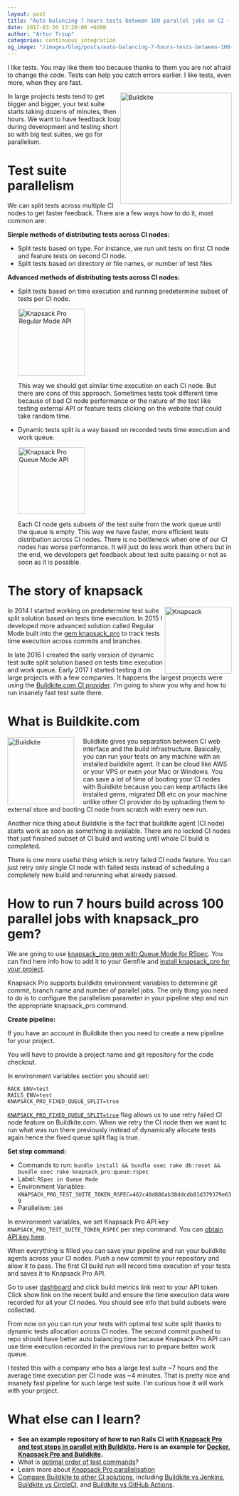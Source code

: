 ```yaml
---
layout: post
title: "Auto balancing 7 hours tests between 100 parallel jobs on CI - Buildkite example"
date: 2017-03-26 13:20:00 +0200
author: "Artur Trzop"
categories: continuous_integration
og_image: "/images/blog/posts/auto-balancing-7-hours-tests-between-100-parallel-jobs-on-ci-buildkite-example/buildkite.jpg"
---
```


I like tests. You may like them too because thanks to them you are not afraid to change the code. Tests can help you catch errors earlier. I like tests, even more, when they are fast.

<img src="/images/blog/posts/auto-balancing-7-hours-tests-between-100-parallel-jobs-on-ci-buildkite-example/buildkite.jpg" style="width:250px;float:right;" alt="Buildkite" />

In large projects tests tend to get bigger and bigger, your test suite starts taking dozens of minutes, then hours. We want to have feedback loop during development and testing short so with big test suites, we go for parallelism.

# Test suite parallelism

We can split tests across multiple CI nodes to get faster feedback. There are a few ways how to do it, most common are:

**Simple methods of distributing tests across CI nodes:**

- Split tests based on type. For instance, we run unit tests on first CI node and feature tests on second CI node.
- Split tests based on directory or file names, or number of test files

**Advanced methods of distributing tests across CI nodes:**

- Split tests based on time execution and running predetermine subset of tests per CI node.

  <img src="/images/blog/posts/auto-balancing-7-hours-tests-between-100-parallel-jobs-on-ci-buildkite-example/regular_mode.jpg" style="width:150px;" alt="Knapsack Pro Regular Mode API" />

  This way we should get similar time execution on each CI node. But there are cons of this approach. Sometimes tests took different time because of bad CI node performance or the nature of the test like testing external API or feature tests clicking on the website that could take random time.

- Dynamic tests split is a way based on recorded tests time execution and work queue.

  <img src="/images/blog/posts/auto-balancing-7-hours-tests-between-100-parallel-jobs-on-ci-buildkite-example/queue_mode.jpg" style="width:150px;" alt="Knapsack Pro Queue Mode API" />

  Each CI node gets subsets of the test suite from the work queue until the queue is empty. This way we have faster, more efficient tests distribution across CI nodes. There is no bottleneck when one of our CI nodes has worse performance. It will just do less work than others but in the end, we developers get feedback about test suite passing or not as soon as it is possible.

# The story of knapsack

<img src="/images/blog/posts/auto-balancing-7-hours-tests-between-100-parallel-jobs-on-ci-buildkite-example/knapsack.jpg" style="width:150px;float:right;" alt="Knapsack" />

In 2014 I started working on predetermine test suite split solution based on tests time execution. In 2015 I developed more advanced solution called Regular Mode built into the [gem knapsack_pro](https://github.com/KnapsackPro/knapsack_pro-ruby) to track tests time execution across commits and branches.

In late 2016 I created the early version of dynamic test suite split solution based on tests time execution and work queue. Early 2017 I started testing it on large projects with a few companies. It happens the largest projects were using the [Buildkite.com CI provider](https://buildkite.com/?utm_source=docs_knapsackpro&utm_medium=blog_post&utm_campaign=auto-balancing-buildkite). I'm going to show you why and how to run insanely fast test suite there.

# What is Buildkite.com

<img src="/images/blog/posts/auto-balancing-7-hours-tests-between-100-parallel-jobs-on-ci-buildkite-example/buildkite.jpg" style="width:150px;float:left;margin-right:20px;" alt="Buildkite" />

Bulidkite gives you separation between CI web interface and the build infrastructure. Basically, you can run your tests on any machine with an installed buildkite agent. It can be cloud like AWS or your VPS or even your Mac or Windows. You can save a lot of time of booting your CI nodes with Buildkite because you can keep artifacts like installed gems, migrated DB etc on your machine unlike other CI provider do by uploading them to external store and booting CI node from scratch with every new run.

Another nice thing about Buildkite is the fact that buildkite agent (CI node) starts work as soon as something is available. There are no locked CI nodes that just finished subset of CI build and waiting until whole CI build is completed.

There is one more useful thing which is retry failed CI node feature. You can just retry only single CI node with failed tests instead of scheduling a completely new build and rerunning what already passed.

# How to run 7 hours build across 100 parallel jobs with knapsack_pro gem?

We are going to use [knapsack_pro gem with Queue Mode for RSpec](https://docs.knapsackpro.com/overview/#queue-mode-dynamic-split).
You can find here info how to add it to your Gemfile and [install knapsack_pro for your project](https://docs.knapsackpro.com/knapsack_pro-ruby/guide/).

Knapsack Pro supports buildkite environment variables to determine git commit, branch name and number of parallel jobs. The only thing you need to do is to configure the parallelism parameter in your pipeline step and run the appropriate knapsack_pro command.

**Create pipeline:**

If you have an account in Buildkite then you need to create a new pipeline for your project.

You will have to provide a project name and git repository for the code checkout.

In environment variables section you should set:

```
RACK_ENV=test
RAILS_ENV=test
KNAPSACK_PRO_FIXED_QUEUE_SPLIT=true
```

[`KNAPSACK_PRO_FIXED_QUEUE_SPLIT=true`](https://docs.knapsackpro.com/ruby/queue-mode/#dynamic-split-vs-fixed-split) flag allows us to use retry failed CI node feature on Buildkite.com. When we retry the CI node then we want to run what was run there previously instead of dynamically allocate tests again hence the fixed queue split flag is true.

**Set step command:**

- Commands to run: `bundle install && bundle exec rake db:reset && bundle exec rake knapsack_pro:queue:rspec`
- Label: `RSpec in Queue Mode`
- Environment Variables: `KNAPSACK_PRO_TEST_SUITE_TOKEN_RSPEC=462c48d886ab38ddcdb81d379379e639`
- Parallelism: `100`

In environment variables, we set Knapsack Pro API key `KNAPSACK_PRO_TEST_SUITE_TOKEN_RSPEC` per step command. You can [obtain API key here](https://knapsackpro.com?utm_source=docs_knapsackpro&utm_medium=blog_post&utm_campaign=auto-balancing-buildkite).

When everything is filled you can save your pipeline and run your buildkite agents across your CI nodes.
Push a new commit to your repository and allow it to pass. The first CI build run will record time execution of your tests and saves it to Knapsack Pro API.

Go to user [dashboard](https://knapsackpro.com/sessions) and click build metrics link next to your API token. Click show link on the recent build and ensure the time execution data were recorded for all your CI nodes. You should see info that build subsets were collected.

From now on you can run your tests with optimal test suite split thanks to dynamic tests allocation across CI nodes. The second commit pushed to repo should have better auto balancing time because Knapsack Pro API can use time execution recorded in the previous run to prepare better work queue.

I tested this with a company who has a large test suite ~7 hours and the average time execution per CI node was ~4 minutes. That is pretty nice and insanely fast pipeline for such large test suite. I'm curious how it will work with your project.

# What else can I learn?

- **See an example repository of how to run Rails CI with [Knapsack Pro and test steps in parallel with Buildkite](https://github.com/KnapsackPro/buildkite-rails-parallel-example-with-knapsack_pro). Here is an example for [Docker, Knapsack Pro and Buildkite](https://github.com/KnapsackPro/buildkite-rails-docker-parallel-example-with-knapsack_pro).**
- What is [optimal order of test commands](https://knapsackpro.com/faq/question/what-is-optimal-order-of-test-commands)?
- Learn more about [Knapsack Pro parallelisation](https://knapsackpro.com?utm_source=docs_knapsackpro&utm_medium=blog_post&utm_campaign=auto-balancing-buildkite)
- [Compare Buildkite to other CI solutions](https://knapsackpro.com/ci_comparisons/?utm_source=docs_knapsackpro&utm_medium=blog_post&utm_campaign=auto-balancing-buildkite#buildkite), including [Buildkite vs Jenkins](https://knapsackpro.com/ci_comparisons/buildkite/vs/jenkins?utm_source=docs_knapsackpro&utm_medium=blog_post&utm_campaign=auto-balancing-buildkite), [Buildkite vs CircleCI](https://knapsackpro.com/ci_comparisons/buildkite/vs/circle-ci?utm_source=docs_knapsackpro&utm_medium=blog_post&utm_campaign=auto-balancing-buildkite), and [Buildkite vs GitHub Actions](https://knapsackpro.com/ci_comparisons/buildkite/vs/github-actions?utm_source=docs_knapsackpro&utm_medium=blog_post&utm_campaign=auto-balancing-buildkite).
